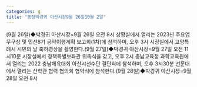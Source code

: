 ```yaml
---
categories: g
title: "동정박경귀 아산시장9월 26일10월 2일"
---
```

(9월 26일)◆박경귀 아산시장=9월 26일 오전 8시 상황실에서 열리는 2023년 주요업무구상 및 민선8기 공약이행계획 보고회(1차)에 참석하며, 오후 3시 시장실에서 고양특례시 시민의 날 축하영상을 촬영한다.(9월 27일)◆박경귀 아산시장=9월 27일 오전 11시10분 시장실에서 정책특별보좌관 위촉식을 갖고, 오후 2시 충남교육청 과학교육원에서 열리는 2022 충남체육대회 아산시선수단 결단식에 참석하며, 오후 3시30분 선문대에서 열리는 산학관 협력 협의회 협약식에 참석한다.(9월 28일)◆박경귀 아산시장=9월 28일 오전 8시